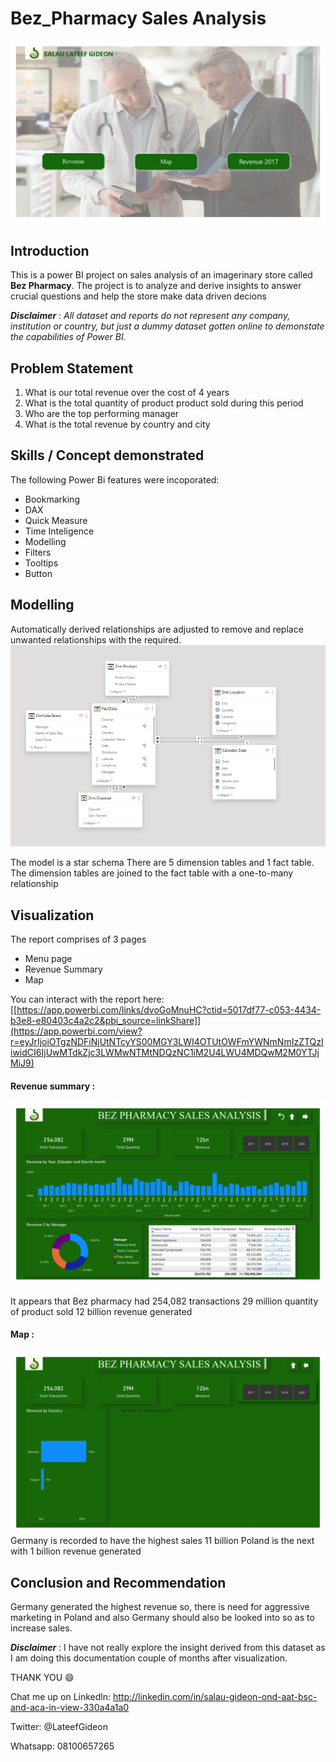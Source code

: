 # Bez_Pharmacy Sales Analysis
![](SIDE_HUSTLE_page-0001.jpg)

## Introduction

This is a power BI project on sales analysis of an imagerinary store called **Bez Pharmacy**.
The project is to analyze and derive insights to answer crucial questions and help the store make data driven decions

**_Disclaimer_** : _All dataset and reports do not represent any company, institution or country, but just a dummy dataset gotten online to demonstate the capabilities of Power BI._

## Problem Statement 
1. What is our total revenue over the cost of 4 years
2. What is the total quantity of product product sold during this period
3. Who are the top performing manager
4. What is the total revenue by country and city

## Skills / Concept demonstrated

The following Power Bi features were incoporated: 
- Bookmarking
- DAX
- Quick Measure
- Time Inteligence
- Modelling
- Filters
- Tooltips
- Button

## Modelling 
Automatically derived relationships are adjusted to remove and replace unwanted relationships with the required. 
![](Bez_model.PNG)

The model is a star schema
There are 5 dimension tables and 1 fact  table. The dimension tables are joined to the fact table with a one-to-many relationship

## Visualization

The report comprises of 3 pages
- Menu page
- Revenue Summary
- Map

You can interact with the report here: [[https://app.powerbi.com/links/dvoGoMnuHC?ctid=5017df77-c053-4434-b3e8-e80403c4a2c2&pbi_source=linkShare]](https://app.powerbi.com/view?r=eyJrIjoiOTgzNDFiNjUtNTcyYS00MGY3LWI4OTUtOWFmYWNmNmIzZTQzIiwidCI6IjUwMTdkZjc3LWMwNTMtNDQzNC1iM2U4LWU4MDQwM2M0YTJjMiJ9)

#### Revenue summary :
![](SIDE_HUSTLE_page-0002.jpg)

It appears that Bez pharmacy had 254,082 transactions
29 million quantity of product sold
12 billion revenue generated

#### Map :
![](SIDE_HUSTLE_page-0003.jpg)
Germany is recorded to have the highest sales 11 billion
Poland is the next with 1 billion revenue generated

## Conclusion and Recommendation
Germany generated the highest revenue so, there is need for aggressive marketing in Poland and also Germany should also be looked into so as to increase sales.

**_Disclaimer_** : I have not really explore the insight derived from this dataset as I am doing this documentation couple of months after visualization.

THANK YOU 😄

Chat me up on Linkedln: http://linkedin.com/in/salau-gideon-ond-aat-bsc-and-aca-in-view-330a4a1a0

Twitter: @LateefGideon

Whatsapp: 08100657265





